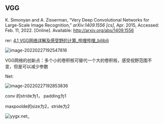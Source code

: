 ## VGG

K. Simonyan and A. Zisserman, “Very Deep Convolutional Networks for Large-Scale Image Recognition,” *arXiv:1409.1556 [cs]*, Apr. 2015, Accessed: Feb. 11, 2022. [Online]. Available: http://arxiv.org/abs/1409.1556

rer: [4.1 VGG网络详解及感受野的计算_哔哩哔哩_bilibili](https://www.bilibili.com/video/BV1q7411T7Y6/?spm_id_from=pageDriver)

![image-20220227192547816](https://kinvy-images.oss-cn-beijing.aliyuncs.com/Images/image-20220227192547816.png)

VGG网络的创新点：多个小的卷积核可替代一个大的卷积核，感受视野范围不变，但是可以减少参数



Net:

![image-20220227192853836](https://kinvy-images.oss-cn-beijing.aliyuncs.com/Images/image-20220227192853836.png)

conv 的stride为1， padding为1

maxpoolde的size为2，stride为2



![yygx.net_](https://kinvy-images.oss-cn-beijing.aliyuncs.com/Images/yygx.net_.jpg)

